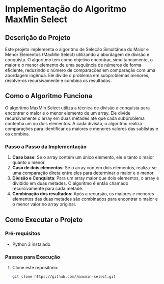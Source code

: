 # Implementação do Algoritmo MaxMin Select

## Descrição do Projeto
Este projeto implementa o algoritmo de Seleção Simultânea do Maior e Menor Elementos (MaxMin Select) utilizando a abordagem de divisão e conquista. O algoritmo tem como objetivo encontrar, simultaneamente, o maior e o menor elemento de uma sequência de números de forma eficiente, reduzindo o número de comparações em comparação com uma abordagem ingênua. Ele divide o problema em subproblemas menores, resolve-os recursivamente e combina os resultados.

## Como o Algoritmo Funciona
O algoritmo MaxMin Select utiliza a técnica de divisão e conquista para encontrar o maior e o menor elemento de um array. Ele divide recursivamente o array em duas metades até que cada subproblema contenha um ou dois elementos. A cada divisão, o algoritmo realiza comparações para identificar os maiores e menores valores das sublistas e os combina.

### Passo a Passo da Implementação
1. **Caso base**: Se o array contém um único elemento, ele é tanto o maior quanto o menor.
2. **Caso de dois elementos**: Se o array contém dois elementos, realiza-se uma comparação direta entre eles para determinar o maior e o menor.
3. **Divisão e Conquista**: Para um array maior que dois elementos, o array é dividido em duas metades. O algoritmo é então chamado recursivamente para cada metade.
4. **Combinação dos resultados**: Após a recursão, os maiores e menores elementos das duas metades são combinados para encontrar o maior e o menor valor no array original.

## Como Executar o Projeto
### Pré-requisitos
- Python 3 instalado.

### Passos para Execução
1. Clone este repositório:
   ```bash
   git clone https://github.com//maxmin-select.git

